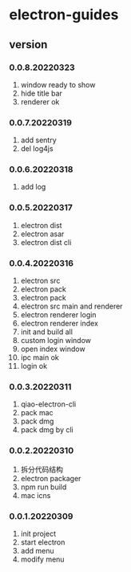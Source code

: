 # electron-guides

## version
### 0.0.8.20220323
1. window ready to show
2. hide title bar
3. renderer ok

### 0.0.7.20220319
1. add sentry
2. del log4js

### 0.0.6.20220318
1. add log

### 0.0.5.20220317
1. electron dist
2. electron asar
3. electron dist cli

### 0.0.4.20220316
1. electron src
2. electron pack
3. electron pack
4. electron src main and renderer
5. electron renderer login
6. electron renderer index
7. init and build all
8. custom login window
9. open index window
10. ipc main ok
11. login ok

### 0.0.3.20220311
1. qiao-electron-cli
2. pack mac
3. pack dmg
4. pack dmg by cli

### 0.0.2.20220310
1. 拆分代码结构
2. electron packager
3. npm run build
4. mac icns

### 0.0.1.20220309
1. init project
2. start electron
3. add menu
4. modify menu

